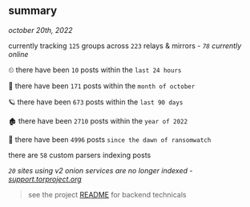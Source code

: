 
## summary
_october 20th, 2022_

currently tracking `125` groups across `223` relays & mirrors - _`78` currently online_

⏲ there have been `10` posts within the `last 24 hours`

🦈 there have been `171` posts within the `month of october`

🪐 there have been `673` posts within the `last 90 days`

🏚 there have been `2710` posts within the `year of 2022`

🦕 there have been `4996` posts `since the dawn of ransomwatch`

there are `58` custom parsers indexing posts

_`20` sites using v2 onion services are no longer indexed - [support.torproject.org](https://support.torproject.org/onionservices/v2-deprecation/)_

> see the project [README](https://github.com/joshhighet/ransomwatch#ransomwatch--) for backend technicals
